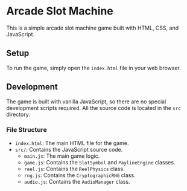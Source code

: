 # Arcade Slot Machine

This is a simple arcade slot machine game built with HTML, CSS, and JavaScript.

## Setup

To run the game, simply open the `index.html` file in your web browser.

## Development

The game is built with vanilla JavaScript, so there are no special development scripts required. All the source code is located in the `src` directory.

### File Structure

- `index.html`: The main HTML file for the game.
- `src/`: Contains the JavaScript source code.
  - `main.js`: The main game logic.
  - `game.js`: Contains the `SlotSymbol` and `PaylineEngine` classes.
  - `reel.js`: Contains the `ReelPhysics` class.
  - `rng.js`: Contains the `CryptographicRNG` class.
  - `audio.js`: Contains the `AudioManager` class.
